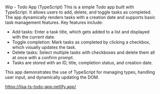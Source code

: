 
Wip - Todo App (TypeScript)
This is a simple Todo app built with TypeScript. It allows users to add, delete, and toggle tasks as completed. The app dynamically renders tasks with a creation date and supports basic task management features. Key features include:

- Add tasks: Enter a task title, which gets added to a list and displayed with the current date.
- Toggle completion: Mark tasks as completed by clicking a checkbox, which visually updates the task.
- Delete tasks: Select multiple tasks with checkboxes and delete them all at once with a confirm prompt.
- Tasks are stored with an ID, title, completion status, and creation date.


This app demonstrates the use of TypeScript for managing types, handling user input, and dynamically updating the DOM.



https://lisa-ts-todo-app.netlify.app/


